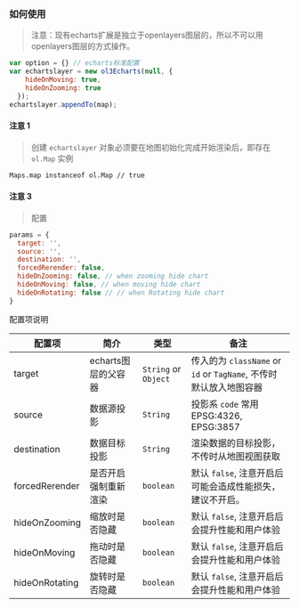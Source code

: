 ### 如何使用

> 注意：现有echarts扩展是独立于openlayers图层的，所以不可以用
  openlayers图层的方式操作。

```javascript
var option = {} // echarts标准配置
var echartslayer = new ol3Echarts(null, {
    hideOnMoving: true,
    hideOnZooming: true
  });
echartslayer.appendTo(map);
```

#### 注意 1

> 创建 ``echartslayer`` 对象必须要在地图初始化完成开始渲染后，即存在 `ol.Map` 实例

```bash
Maps.map instanceof ol.Map // true
```

#### 注意 3

> 配置

```javascript
params = {
  target: '',
  source: '',
  destination: '',
  forcedRerender: false,
  hideOnZooming: false, // when zooming hide chart
  hideOnMoving: false, // when moving hide chart
  hideOnRotating: false // // when Rotating hide chart
}
```

配置项说明

| 配置项 | 简介 | 类型 | 备注 |
| --- | --- | --- | --- |
| target | echarts图层的父容器 | `String` or `Object` | 传入的为 `className` or `id` or `TagName`, 不传时默认放入地图容器 |
| source | 数据源投影 | `String` | 投影系 `code` 常用 EPSG:4326, EPSG:3857 |
| destination | 数据目标投影 | `String` | 渲染数据的目标投影，不传时从地图视图获取 |
| forcedRerender | 是否开启强制重新渲染 | `boolean` | 默认 `false`, 注意开启后可能会造成性能损失，建议不开启。 |
| hideOnZooming | 缩放时是否隐藏 | `boolean` | 默认 `false`, 注意开启后会提升性能和用户体验 |
| hideOnMoving | 拖动时是否隐藏 | `boolean` | 默认 `false`, 注意开启后会提升性能和用户体验 |
| hideOnRotating | 旋转时是否隐藏 | `boolean` | 默认 `false`, 注意开启后会提升性能和用户体验 |

